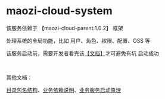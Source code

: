 # maozi-cloud-system

该服务依赖于 【maozi-cloud-parent:1.0.2】 框架

处理系统的全局功能，比如 用户、角色、权限、配置、OSS 等

该服务启动前，需要开发者看完该[【文档】](https://github.com/1095071913/maozi-cloud-parent/blob/release/README.md)才可避免有坑 启动成功

<br/>

其他文档：

[目录包名结构](https://github.com/1095071913/maozi-cloud-script/blob/feature/1.0.2/maozi-cloud-doc/%E3%80%90%E7%9B%AE%E5%BD%95%E5%8C%85%E5%90%8D%E7%BB%93%E6%9E%84%E3%80%91.md)、[业务依赖说明](https://github.com/1095071913/maozi-cloud-script/blob/feature/1.0.2/maozi-cloud-doc/%E3%80%90%E4%B8%9A%E5%8A%A1%E4%BE%9D%E8%B5%96%E8%AF%B4%E6%98%8E%E3%80%91.md)、[业务服务启动原理](https://github.com/1095071913/maozi-cloud-script/blob/feature/1.0.2/maozi-cloud-doc/%E3%80%90%E4%B8%9A%E5%8A%A1%E6%9C%8D%E5%8A%A1%E5%90%AF%E5%8A%A8%E5%8E%9F%E7%90%86%E3%80%91.md)
